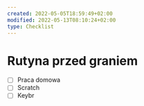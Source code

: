 ```yaml
---
created: 2022-05-05T18:59:49+02:00
modified: 2022-05-13T08:10:24+02:00
type: Checklist
---
```


# Rutyna przed graniem

- [ ] Praca domowa
- [ ] Scratch 
- [ ] Keybr
